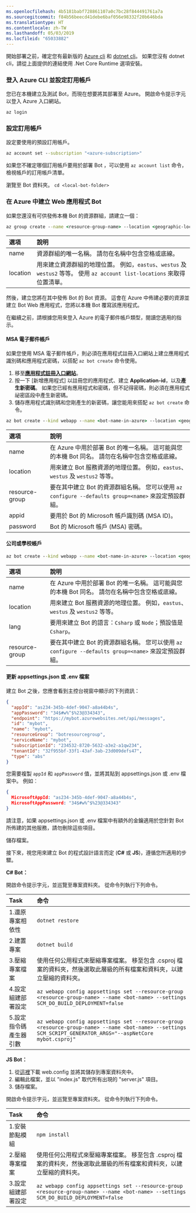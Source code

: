 ```yaml
---
ms.openlocfilehash: 4b5181babf728861107a0c7bc28f844491761a7a
ms.sourcegitcommit: f84b56beecd41debe6baf056e98332f20b646bda
ms.translationtype: HT
ms.contentlocale: zh-TW
ms.lasthandoff: 05/03/2019
ms.locfileid: "65033882"
---
```

開始部署之前，確定您有最新版的 [Azure cli](https://docs.microsoft.com/en-us/cli/azure/install-azure-cli?view=azure-cli-latest) 和 [dotnet cli](https://dotnet.microsoft.com/download)。 如果您沒有 dotnet cli，請從上面提供的連結使用 .Net Core Runtime 選項安裝。 

### <a name="login-to-azure-cli-and-set-your-subscription"></a>登入 Azure CLI 並設定訂用帳戶
您已在本機建立及測試 Bot，而現在想要將其部署至 Azure。 開啟命令提示字元以登入 Azure 入口網站。

```cmd
az login
```
### <a name="set-the-subscription"></a>設定訂用帳戶

設定要使用的預設訂用帳戶。

```cmd
az account set --subscription "<azure-subscription>"
```

如果您不確定哪個訂用帳戶要用於部署 Bot ，可以使用 `az account list` 命令，檢視帳戶的訂用帳戶清單。

瀏覽至 Bot 資料夾。
`cd <local-bot-folder>`

### <a name="create-a-web-app-bot-in-azure"></a>在 Azure 中建立 Web 應用程式 Bot 

如果您還沒有可供發佈本機 Bot 的資源群組，請建立一個：

```cmd
az group create --name <resource-group-name> --location <geographic-location> --verbose
```

| 選項     | 說明 |
|:-----------|:---|
| name     | 資源群組的唯一名稱。 請勿在名稱中包含空格或底線。 |
| location | 用來建立資源群組的地理位置。 例如，`eastus`、`westus` 及 `westus2` 等等。 使用 `az account list-locations` 來取得位置清單。 |

然後，建立您將在其中發佈 Bot 的 Bot 資源。 這會在 Azure 中佈建必要的資源並建立 Bot Web 應用程式，您將以本機 Bot 覆寫該應用程式。 

在繼續之前，請根據您用來登入 Azure 的電子郵件帳戶類型，閱讀您適用的指示。

#### <a name="msa-email-account"></a>MSA 電子郵件帳戶
如果您使用 MSA 電子郵件帳戶，則必須在應用程式註冊入口網站上建立應用程式識別碼和應用程式密碼，以搭配 `az bot create` 命令使用。
1. 移至[**應用程式註冊入口網站**](https://portal.azure.com/#blade/Microsoft_AAD_RegisteredApps/ApplicationsListBlade)。
1. 按一下 [新增應用程式] 以註冊您的應用程式、建立 **Application-id**，以及**產生新密碼**。 如果您已經有應用程式和密碼，但不記得密碼，則必須在應用程式祕密區段中產生新密碼。
1. 儲存應用程式識別碼和您剛產生的新密碼，讓您能用來搭配 `az bot create` 命令。  

```cmd
az bot create --kind webapp --name <bot-name-in-azure> --location <geographic-location> --version v4 --lang <language> --verbose --resource-group <resource-group-name> --appid "<application-id>" --password "<application-password>" --verbose
```

| 選項 | 說明 |
|:---|:---|
| name | 在 Azure 中用於部署 Bot 的唯一名稱。 這可能與您的本機 Bot 同名。 請勿在名稱中包含空格或底線。 |
| location | 用來建立 Bot 服務資源的地理位置。 例如，`eastus`、`westus` 及 `westus2` 等等。 |
| resource-group | 要在其中建立 Bot 的資源群組名稱。 您可以使用 `az configure --defaults group=<name>` 來設定預設群組。 |
| appid | 要用於 Bot 的 Microsoft 帳戶識別碼 (MSA ID)。 |
| password | Bot 的 Microsoft 帳戶 (MSA) 密碼。 |

#### <a name="business-or-school-account"></a>公司或學校帳戶

```cmd
az bot create --kind webapp --name <bot-name-in-azure> --location <geographic-location> --version v4 --lang <language> --verbose --resource-group <resource-group-name>
```
| 選項 | 說明 |
|:---|:---|
| name | 在 Azure 中用於部署 Bot 的唯一名稱。 這可能與您的本機 Bot 同名。 請勿在名稱中包含空格或底線。 |
| location | 用來建立 Bot 服務資源的地理位置。 例如，`eastus`、`westus` 及 `westus2` 等等。 |
| lang | 要用來建立 Bot 的語言：`Csharp` 或 `Node`；預設值是 `Csharp`。 |
| resource-group | 要在其中建立 Bot 的資源群組名稱。 您可以使用 `az configure --defaults group=<name>` 來設定預設群組。 |

#### <a name="update-appsettingsjson-or-env-file"></a>更新 appsettings.json 或 .env 檔案
建立 Bot 之後，您應會看到主控台視窗中顯示的下列資訊： 

```JSON
{
  "appId": "as234-345b-4def-9047-a8a44b4s",
  "appPassword": "34$#w%^$%23@334343",
  "endpoint": "https://mybot.azurewebsites.net/api/messages",
  "id": "mybot",
  "name": "mybot",
  "resourceGroup": "botresourcegroup",
  "serviceName": "mybot",
  "subscriptionId": "234532-8720-5632-a3e2-a1qw234",
  "tenantId": "32f955bf-33f1-43af-3ab-23d009defs47",
  "type": "abs"
}
```

您需要複製 `appId` 和 `appPassword` 值，並將其貼到 appsettings.json 或 .env 檔案中。 例如︰

```JSON
{
  MicrosoftAppId: "as234-345b-4def-9047-a8a44b4s",
  MicrosoftAppPassword: "34$#w%^$%23@334343"
}
```
請注意，如果 appsettings.json 或 .env 檔案中有額外的金鑰適用於您針對 Bot 所佈建的其他服務，請勿刪除這些項目。

儲存檔案。

接下來，視您用來建立 Bot 的程式設計語言而定 (**C#** 或 **JS**)，遵循您所適用的步驟。

**C# Bot：** 

開啟命令提示字元，並巡覽至專案資料夾。 從命令列執行下列命令。

| Task | 命令 |
|:-----|:--------|
| 1.還原專案相依性 | `dotnet restore`|
| 2.建置專案     | `dotnet build` |
| 3.壓縮專案檔案 | 使用任何公用程式來壓縮專案檔案。 移至包含 .csproj 檔案的資料夾，然後選取此層級的所有檔案和資料夾，以建立壓縮的資料夾。 |
| 4.設定組建部署設定 | `az webapp config appsettings set --resource-group <resource-group-name> --name <bot-name> --settings SCM_DO_BUILD_DEPLOYMENT=false`|
| 5.設定指令碼產生器引數 | `az webapp config appsettings set --resource-group <resource-group-name> --name <bot-name> --settings SCM_SCRIPT_GENERATOR_ARGS="--aspNetCore mybot.csproj"`|

**JS Bot：**
1. 從[這裡](https://github.com/projectkudu/kudu/wiki/Using-a-custom-web.config-for-Node-apps)下載 web.config 並將其儲存到專案資料夾中。 
1. 編輯此檔案，並以 "index.js" 取代所有出現的 "server.js" 項目。 
1. 儲存檔案。

開啟命令提示字元，並巡覽至專案資料夾。 從命令列執行下列命令。

| Task | 命令 |
|:-----|:--------|
| 1.安裝節點模組 | `npm install` |
| 2.壓縮專案檔案 | 使用任何公用程式來壓縮專案檔案。 移至包含 .csproj 檔案的資料夾，然後選取此層級的所有檔案和資料夾，以建立壓縮的資料夾。 |
| 3.設定組建部署設定 | `az webapp config appsettings set --resource-group <resource-group-name> --name <bot-name> --settings SCM_DO_BUILD_DEPLOYMENT=false`|
